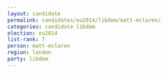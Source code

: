 ```yaml
---
layout: candidate
permalink: candidates/eu2014/libdem/matt-mclaren/
categories: candidate libdem
election: eu2014
list-rank: 7
person: matt-mclaren
region: london
party: libdem
---
```

